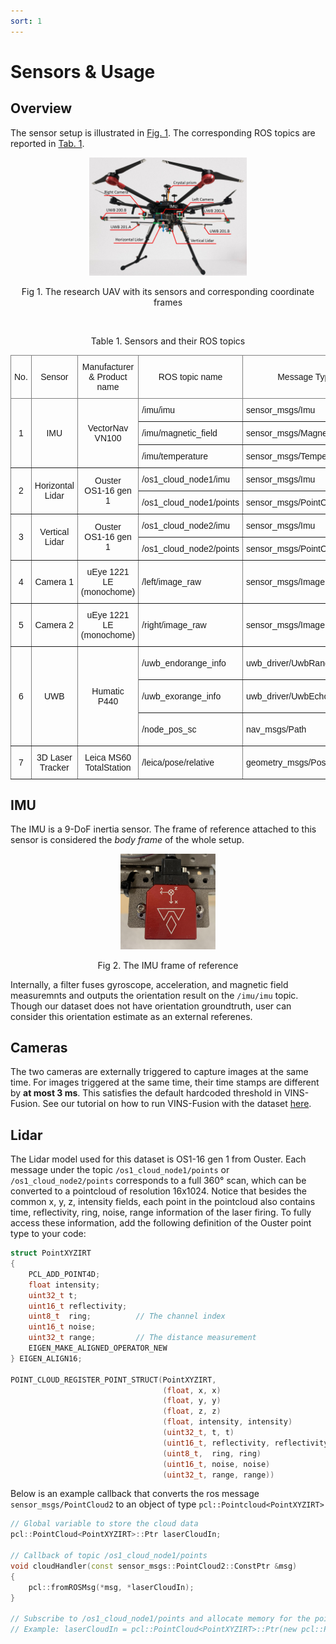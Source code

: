 ```yaml
---
sort: 1
---
```

# Sensors & Usage

## Overview

The sensor setup is illustrated in [Fig. 1](#fig-harware). The corresponding ROS topics are reported in [Tab. 1](#tab-sensor-and-topic).

<p align="center">
    <img src="./images/hardware.jpg" alt="Hardware Setup" width="50%"/>
</p>
<p style="text-align: center;">Fig 1. The research UAV with its sensors and corresponding coordinate frames </p> <a name="fig-hardware"></a>

<br>

<p style="text-align: center;">Table 1. Sensors and their ROS topics</p> <a name="tab-sensor-and-topic"></a>
<style type="text/css">
.tg  {border-collapse:collapse;border-spacing:0;}
.tg td{border-color:black;border-style:solid;border-width:1px;font-family:Arial, sans-serif;font-size:14px;
  overflow:hidden;padding:10px 5px;word-break:normal;}
.tg th{border-color:black;border-style:solid;border-width:1px;font-family:Arial, sans-serif;font-size:14px;
  font-weight:normal;overflow:hidden;padding:10px 5px;word-break:normal;}
.tg .tg-c3ow{border-color:inherit;text-align:center;vertical-align:middle}
.tg .tg-0pky{border-color:inherit;text-align:left;vertical-align:middle}
</style>
<table class="tg">
<thead>
  <tr>
    <th class="tg-c3ow">No.</th>
    <th class="tg-c3ow">Sensor</th>
    <th class="tg-c3ow">Manufacturer<br>&amp; Product name</th>
    <th class="tg-c3ow">ROS topic name</th>
    <th class="tg-c3ow">Message Type</th>
    <th class="tg-c3ow">Nominal Rate</th>
  </tr>
</thead>
<tbody>
  <tr>
    <td class="tg-c3ow" rowspan="3">1</td>
    <td class="tg-c3ow" rowspan="3">IMU</td>
    <td class="tg-c3ow" rowspan="3">VectorNav<br>VN100</td>
    <td class="tg-0pky">/imu/imu</td>
    <td class="tg-0pky">sensor_msgs/Imu</td>
    <td class="tg-c3ow">385 Hz</td>
  </tr>
  <tr>
    <td class="tg-0pky">/imu/magnetic_field</td>
    <td class="tg-0pky">sensor_msgs/MagneticField</td>
    <td class="tg-c3ow">385 Hz</td>
  </tr>
  <tr>
    <td class="tg-0pky">/imu/temperature</td>
    <td class="tg-0pky">sensor_msgs/Temperature</td>
    <td class="tg-c3ow">385 Hz</td>
  </tr>
  <tr>
    <td class="tg-c3ow" rowspan="2">2</td>
    <td class="tg-c3ow" rowspan="2">Horizontal Lidar</td>
    <td class="tg-c3ow" rowspan="2">Ouster<br>OS1-16 gen 1</td>
    <td class="tg-0pky">/os1_cloud_node1/imu</td>
    <td class="tg-0pky">sensor_msgs/Imu</td>
    <td class="tg-c3ow">100 Hz</td>
  </tr>
  <tr>
    <td class="tg-0pky">/os1_cloud_node1/points</td>
    <td class="tg-0pky">sensor_msgs/PointCloud2</td>
    <td class="tg-c3ow">10 Hz</td>
  </tr>
  <tr>
    <td class="tg-c3ow" rowspan="2">3</td>
    <td class="tg-c3ow" rowspan="2">Vertical Lidar</td>
    <td class="tg-c3ow" rowspan="2">Ouster<br>OS1-16 gen 1</td>
    <td class="tg-0pky">/os1_cloud_node2/imu</td>
    <td class="tg-0pky">sensor_msgs/Imu</td>
    <td class="tg-c3ow">100 Hz</td>
  </tr>
  <tr>
    <td class="tg-0pky">/os1_cloud_node2/points</td>
    <td class="tg-0pky">sensor_msgs/PointCloud2</td>
    <td class="tg-c3ow">10 Hz</td>
  </tr>
  <tr>
    <td class="tg-c3ow">4</td>
    <td class="tg-c3ow">Camera 1</td>
    <td class="tg-c3ow">uEye 1221 LE<br>(monochome)</td>
    <td class="tg-0pky">/left/image_raw</td>
    <td class="tg-0pky">sensor_msgs/Image</td>
    <td class="tg-c3ow">10 Hz</td>
  </tr>
  <tr>
    <td class="tg-c3ow">5</td>
    <td class="tg-c3ow">Camera 2</td>
    <td class="tg-c3ow">uEye 1221 LE<br>(monochome)</td>
    <td class="tg-0pky">/right/image_raw</td>
    <td class="tg-0pky">sensor_msgs/Image</td>
    <td class="tg-c3ow">10 Hz</td>
  </tr>
  <tr>
    <td class="tg-c3ow" rowspan="3">6</td>
    <td class="tg-c3ow" rowspan="3">UWB</td>
    <td class="tg-c3ow" rowspan="3">Humatic P440</td>
    <td class="tg-0pky">/uwb_endorange_info</td>
    <td class="tg-0pky">uwb_driver/UwbRange</td>
    <td class="tg-c3ow">68.571 Hz</td>
  </tr>
  <tr>
    <td class="tg-0pky">/uwb_exorange_info</td>
    <td class="tg-0pky">uwb_driver/UwbEcho</td>
    <td class="tg-c3ow">5.714 Hz</td>
  </tr>
  <tr>
    <td class="tg-0pky">/node_pos_sc</td>
    <td class="tg-0pky">nav_msgs/Path</td>
    <td class="tg-c3ow">5.714 Hz</td>
  </tr>
  <tr>
    <td class="tg-c3ow">7</td>
    <td class="tg-c3ow">3D Laser Tracker</td>
    <td class="tg-c3ow">Leica MS60<br>TotalStation</td>
    <td class="tg-0pky">/leica/pose/relative</td>
    <td class="tg-0pky">geometry_msgs/PoseStamped</td>
    <td class="tg-c3ow">20 Hz</td>
  </tr>
</tbody>
</table>

## IMU

The IMU is a 9-DoF inertia sensor. The frame of reference attached to this sensor is considered the _body frame_ of the whole setup.

<p align="center">
    <img src="./images/vn100.jpg" alt="Hardware Setup" width="30%"/>
</p>
<p style="text-align: center;">Fig 2. The IMU frame of reference </p> <a name="fig-hardware"></a>

Internally, a filter fuses gyroscope, acceleration, and magnetic field measuremnts and outputs the orientation result on the `/imu/imu` topic. Though our dataset does not have orientation groundtruth, user can consider this orientation estimate as an external referenes.

## Cameras
The two cameras are externally triggered to capture images at the same time. For images triggered at the same time, their time stamps are different by **at most 3 ms**. This satisfies the default hardcoded threshold in VINS-Fusion. See our tutorial on how to run VINS-Fusion with the dataset [here]().

## Lidar

The Lidar model used for this dataset is OS1-16 gen 1 from Ouster. Each message under the topic `/os1_cloud_node1/points` or `/os1_cloud_node2/points` corresponds to a full 360&deg; scan, which can be converted to a pointcloud of resolution 16x1024. Notice that besides the common x, y, z, intensity fields, each point in the pointcloud also contains time, reflectivity, ring, noise, range information of the laser firing.
To fully access these information, add the following definition of the Ouster point type to your code:

```cpp
struct PointXYZIRT
{
    PCL_ADD_POINT4D;
    float intensity;
    uint32_t t;
    uint16_t reflectivity;
    uint8_t  ring;          // The channel index
    uint16_t noise;
    uint32_t range;         // The distance measurement
    EIGEN_MAKE_ALIGNED_OPERATOR_NEW
} EIGEN_ALIGN16;

POINT_CLOUD_REGISTER_POINT_STRUCT(PointXYZIRT,
                                  (float, x, x)
                                  (float, y, y)
                                  (float, z, z)
                                  (float, intensity, intensity)
                                  (uint32_t, t, t)
                                  (uint16_t, reflectivity, reflectivity)
                                  (uint8_t,  ring, ring)
                                  (uint16_t, noise, noise)
                                  (uint32_t, range, range))
```

Below is an example callback that converts the ros message `sensor_msgs/PointCloud2` to an object of type `pcl::Pointcloud<PointXYZIRT>`

```cpp
// Global variable to store the cloud data
pcl::PointCloud<PointXYZIRT>::Ptr laserCloudIn;

// Callback of topic /os1_cloud_node1/points
void cloudHandler(const sensor_msgs::PointCloud2::ConstPtr &msg)
{
    pcl::fromROSMsg(*msg, *laserCloudIn);
}

// Subscribe to /os1_cloud_node1/points and allocate memory for the pointcloud somewhere in the main function
// Example: laserCloudIn = pcl::PointCloud<PointXYZIRT>::Ptr(new pcl::PointCloud<PointXYZIRT>());
```